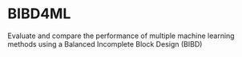 # BIBD4ML
Evaluate and compare the performance of multiple machine learning methods using a Balanced Incomplete Block Design (BIBD)
